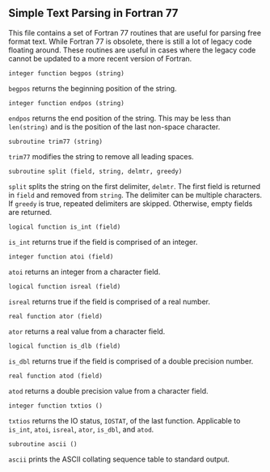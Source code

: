 ## Simple Text Parsing in Fortran 77

This file contains a set of Fortran 77 routines that are useful for parsing
free format text. While Fortran 77 is obsolete, there is still a lot of
legacy code floating around. These routines are useful in cases where the
legacy code cannot be updated to a more recent version of Fortran.

```
integer function begpos (string)
```

`begpos` returns the beginning position of the string.

```
integer function endpos (string)
```

`endpos` returns the end position of the string. This may be less than
`len(string)` and is the position of the last non-space character.

```
subroutine trim77 (string)
```

`trim77` modifies the string to remove all leading spaces.

```
subroutine split (field, string, delmtr, greedy)
```

`split` splits the string on the first delimiter, `delmtr`. The first field
is returned in `field` and removed from `string`. The delimiter can be
multiple characters. If `greedy` is true, repeated delimiters are skipped.
Otherwise, empty fields are returned.

```
logical function is_int (field)
```

`is_int` returns true if the field is comprised of an integer.

```
integer function atoi (field)
```

`atoi` returns an integer from a character field.

```
logical function isreal (field)
```

`isreal` returns true if the field is comprised of a real number.

```
real function ator (field)
```

`ator` returns a real value from a character field.

```
logical function is_dlb (field)
```

`is_dbl` returns true if the field is comprised of a double precision number.

```
real function atod (field)
```

`atod` returns a double precision value from a character field.

```
integer function txtios ()
```

`txtios` returns the IO status, `IOSTAT`, of the last function. Applicable to
`is_int`, `atoi`, `isreal`, `ator`, `is_dbl`, and `atod`.

```
subroutine ascii ()
```

`ascii` prints the ASCII collating sequence table to standard output.
